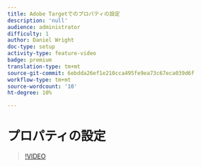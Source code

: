 ```yaml
---
title: Adobe Targetでのプロパティの設定
description: 'null'
audience: administrator
difficulty: 1
author: Daniel Wright
doc-type: setup
activity-type: feature-video
badge: premium
translation-type: tm+mt
source-git-commit: 6ebdda26ef1e210cca495fe9ea73c67eca039d6f
workflow-type: tm+mt
source-wordcount: '10'
ht-degree: 10%

---
```



# プロパティの設定

>[!VIDEO](https://video.tv.adobe.com/v/18990/?quality=12)